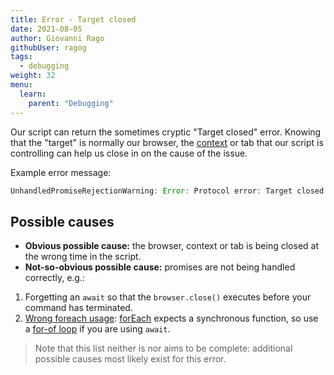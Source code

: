 ```yaml
---
title: Error - Target closed
date: 2021-08-05
author: Giovanni Rago
githubUser: ragog
tags:
  - debugging
weight: 32
menu:
  learn:
    parent: "Debugging"
---
```


Our script can return the sometimes cryptic "Target closed" error. Knowing that the "target" is normally our browser, the [context](https://playwright.dev/docs/core-concepts#browser-contexts) or tab that our script is controlling can help us close in on the cause of the issue.

Example error message: 
```js
UnhandledPromiseRejectionWarning: Error: Protocol error: Target closed
```

## Possible causes

- **Obvious possible cause:** the browser, context or tab is being closed at the wrong time in the script.
- **Not-so-obvious possible cause:** promises are not being handled correctly, e.g.: 
1. Forgetting an `await` so that the `browser.close()` executes before your command has terminated.
2. [Wrong foreach usage](https://github.com/babel/babel/issues/909): [forEach](https://developer.mozilla.org/en-US/docs/Web/JavaScript/Reference/Global_Objects/Array/forEach) expects a synchronous function, so use a [for-of loop](https://developer.mozilla.org/en-US/docs/Web/JavaScript/Reference/Statements/for...of) if you are using `await`.

> Note that this list neither is nor aims to be complete: additional possible causes most likely exist for this error.